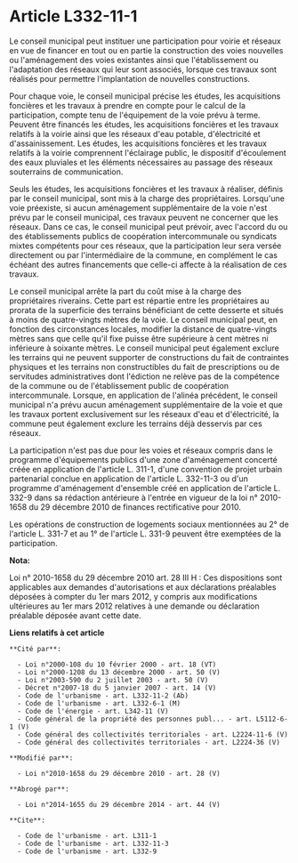 # Article L332-11-1

Le conseil municipal peut instituer une participation pour voirie et réseaux en vue de financer en tout ou en partie la
construction des voies nouvelles ou l'aménagement des voies existantes ainsi que l'établissement ou l'adaptation des réseaux
qui leur sont associés, lorsque ces travaux sont réalisés pour permettre l'implantation de nouvelles constructions. 

Pour chaque voie, le conseil municipal précise les études, les acquisitions foncières et les travaux à prendre en compte pour
le calcul de la participation, compte tenu de l'équipement de la voie prévu à terme. Peuvent être financés les études, les
acquisitions foncières et les travaux relatifs à la voirie ainsi que les réseaux d'eau potable, d'électricité et
d'assainissement. Les études, les acquisitions foncières et les travaux relatifs à la voirie comprennent l'éclairage public,
le dispositif d'écoulement des eaux pluviales et les éléments nécessaires au passage des réseaux souterrains de
communication. 

Seuls les études, les acquisitions foncières et les travaux à réaliser, définis par le conseil municipal, sont mis à la
charge des propriétaires. Lorsqu'une voie préexiste, si aucun aménagement supplémentaire de la voie n'est prévu par le
conseil municipal, ces travaux peuvent ne concerner que les réseaux. Dans ce cas, le conseil municipal peut prévoir, avec
l'accord du ou des établissements publics de coopération intercommunale ou syndicats mixtes compétents pour ces réseaux, que
la participation leur sera versée directement ou par l'intermédiaire de la commune, en complément le cas échéant des autres
financements que celle-ci affecte à la réalisation de ces travaux. 

Le conseil municipal arrête la part du coût mise à la charge des propriétaires riverains. Cette part est répartie entre les
propriétaires au prorata de la superficie des terrains bénéficiant de cette desserte et situés à moins de quatre-vingts
mètres de la voie. Le conseil municipal peut, en fonction des circonstances locales, modifier la distance de quatre-vingts
mètres sans que celle qu'il fixe puisse être supérieure à cent mètres ni inférieure à soixante mètres. Le conseil municipal
peut également exclure les terrains qui ne peuvent supporter de constructions du fait de contraintes physiques et les
terrains non constructibles du fait de prescriptions ou de servitudes administratives dont l'édiction ne relève pas de la
compétence de la commune ou de l'établissement public de coopération intercommunale. Lorsque, en application de l'alinéa
précédent, le conseil municipal n'a prévu aucun aménagement supplémentaire de la voie et que les travaux portent
exclusivement sur les réseaux d'eau et d'électricité, la commune peut également exclure les terrains déjà desservis par ces
réseaux. 

La participation n'est pas due pour les voies et réseaux compris dans le programme d'équipements publics d'une zone
d'aménagement concerté créée en application de l'article L. 311-1, d'une convention de projet urbain partenarial conclue en
application de l'article L. 332-11-3 ou d'un programme d'aménagement d'ensemble créé en application de l'article L. 332-9
dans sa rédaction antérieure à l'entrée en vigueur de la loi n° 2010-1658 du 29 décembre 2010 de finances rectificative pour
2010. 

Les opérations de construction de logements sociaux mentionnées au 2° de l'article L. 331-7 et au 1° de l'article L. 331-9
peuvent être exemptées de la participation.

**Nota:**

Loi n° 2010-1658 du 29 décembre 2010 art. 28 III H : Ces dispositions sont applicables aux demandes d'autorisations et aux
déclarations préalables déposées à compter du 1er mars 2012, y compris aux modifications ultérieures au 1er mars 2012
relatives à une demande ou déclaration préalable déposée avant cette date.

**Liens relatifs à cet article**

	**Cité par**:

	  - Loi n°2000-108 du 10 février 2000 - art. 18 (VT)
	  - Loi n°2000-1208 du 13 décembre 2000 - art. 50 (V)
	  - Loi n°2003-590 du 2 juillet 2003 - art. 50 (V)
	  - Décret n°2007-18 du 5 janvier 2007 - art. 14 (V)
	  - Code de l'urbanisme - art. L332-11-2 (Ab)
	  - Code de l'urbanisme - art. L332-6-1 (M)
	  - Code de l'énergie - art. L342-11 (V)
	  - Code général de la propriété des personnes publ... - art. L5112-6-1 (V)
	  - Code général des collectivités territoriales - art. L2224-11-6 (V)
	  - Code général des collectivités territoriales - art. L2224-36 (V)

	**Modifié par**:

	  - Loi n°2010-1658 du 29 décembre 2010 - art. 28 (V)

	**Abrogé par**:

	  - Loi n°2014-1655 du 29 décembre 2014 - art. 44 (V)

	**Cite**:

	  - Code de l'urbanisme - art. L311-1
	  - Code de l'urbanisme - art. L332-11-3
	  - Code de l'urbanisme - art. L332-9
